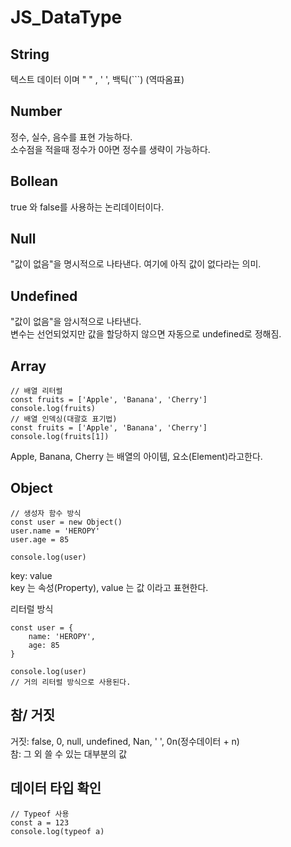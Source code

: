 # JS_DataType  

## String  
텍스트 데이터 이며 " " , ' ', 백틱(```) (역따옴표)

## Number  
정수, 실수, 음수를 표현 가능하다.  
소수점을 적을때 정수가 0아면 정수를 생략이 가능하다.  

## Bollean  
true 와 false를 사용하는 논리데이터이다. 

## Null  
"값이 없음"을 명시적으로 나타낸다. 여기에 아직 값이 없다라는 의미.  

## Undefined  
"값이 없음"을 암시적으로 나타낸다.  
변수는 선언되었지만 값을 할당하지 않으면 자동으로 undefined로 정해짐.  

## Array  
```
// 배열 리터럴 
const fruits = ['Apple', 'Banana', 'Cherry']
console.log(fruits)
// 배열 인덱싱(대괄호 표기법)
const fruits = ['Apple', 'Banana', 'Cherry']
console.log(fruits[1])
```
Apple, Banana, Cherry 는 배열의 아이템, 요소(Element)라고한다.  

## Object  
```
// 생성자 함수 방식
const user = new Object()
user.name = 'HEROPY'
user.age = 85

console.log(user)
```
key: value  
key 는 속성(Property), value 는 값 이라고 표현한다. 

리터럴 방식  
```
const user = {
    name: 'HEROPY',
    age: 85
}

console.log(user)
// 거의 리터럴 방식으로 사용된다.  
```

## 참/ 거짓
거짓: false, 0, null, undefined, Nan, ' ', 0n(정수데이터 + n)  
참: 그 외 쓸 수 있는 대부분의 값  
  
## 데이터 타입 확인  
```
// Typeof 사용
const a = 123  
console.log(typeof a)
```
